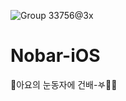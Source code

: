 ![Group 33756@3x](https://user-images.githubusercontent.com/51031771/177050834-59f8e3b2-3352-49ab-bf92-49d9da4a8de8.png)

# Nobar-iOS
🍹아요의 눈동자에 건배-𖤐🥂🍷
